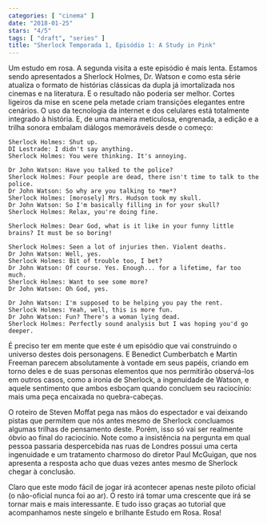 ```yaml
---
categories: [ "cinema" ]
date: "2018-01-25"
stars: "4/5"
tags: [ "draft", "series" ]
title: "Sherlock Temporada 1, Episódio 1: A Study in Pink"
---
```

Um estudo em rosa. A segunda visita a este episódio é mais lenta. Estamos sendo apresentados a Sherlock Holmes, Dr. Watson e como esta série atualiza o formato de histórias clássicas da dupla já imortalizada nos cinemas e na literatura. E o resultado não poderia ser melhor. Cortes ligeiros da mise en scene pela metade criam transições elegantes entre cenários. O uso da tecnologia da internet e dos celulares está totalmente integrado à história. E, de uma maneira meticulosa, engrenada, a edição e a trilha sonora embalam diálogos memoráveis desde o começo:

    Sherlock Holmes: Shut up.
    DI Lestrade: I didn't say anything.
    Sherlock Holmes: You were thinking. It's annoying.
    
    Dr John Watson: Have you talked to the police?
    Sherlock Holmes: Four people are dead, there isn't time to talk to the police.
    Dr John Watson: So why are you talking to *me*?
    Sherlock Holmes: [morosely] Mrs. Hudson took my skull.
    Dr John Watson: So I'm basically filling in for your skull?
    Sherlock Holmes: Relax, you're doing fine.
    
    Sherlock Holmes: Dear God, what is it like in your funny little brains? It must be so boring!
    
    Sherlock Holmes: Seen a lot of injuries then. Violent deaths.
    Dr John Watson: Well, yes.
    Sherlock Holmes: Bit of trouble too, I bet?
    Dr John Watson: Of course. Yes. Enough... for a lifetime, far too much.
    Sherlock Holmes: Want to see some more?
    Dr John Watson: Oh God, yes.
    
    Dr John Watson: I'm supposed to be helping you pay the rent.
    Sherlock Holmes: Yeah, well, this is more fun.
    Dr John Watson: Fun? There's a woman lying dead.
    Sherlock Holmes: Perfectly sound analysis but I was hoping you'd go deeper.

É preciso ter em mente que este é um episódio que vai construindo o universo destes dois personagens. E Benedict Cumberbatch e Martin Freeman parecem absolutamente à vontade em seus papéis, criando em torno deles e de suas personas elementos que nos permitirão observá-los em outros casos, como a ironia de Sherlock, a ingenuidade de Watson, e aquele sentimento que ambos esboçam quando concluem seu raciocínio: mais uma peça encaixada no quebra-cabeças.

O roteiro de Steven Moffat pega nas mãos do espectador e vai deixando pistas que permitem que nós antes mesmo de Sherlock concluamos algumas trilhas de pensamento deste. Porém, isso só vai ser realmente óbvio ao final do raciocínio. Note como a insistência na pergunta em qual pessoa passaria despercebida nas ruas de Londres possui uma certa ingenuidade e um tratamento charmoso do diretor Paul McGuigan, que nos apresenta a resposta acho que duas vezes antes mesmo de Sherlock chegar à conclusão.

Claro que este modo fácil de jogar irá acontecer apenas neste piloto oficial (o não-oficial nunca foi ao ar). O resto irá tomar uma crescente que irá se tornar mais e mais interessante. E tudo isso graças ao tutorial que acompanhamos neste singelo e brilhante Estudo em Rosa. Rosa!
